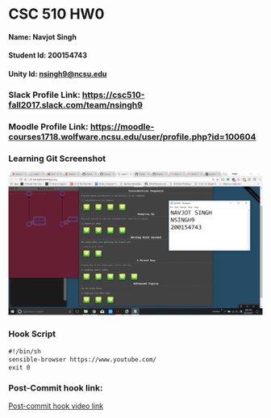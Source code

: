 # CSC 510 HW0

#### Name: Navjot Singh
#### Student Id: 200154743
#### Unity Id: nsingh9@ncsu.edu

### Slack Profile Link: https://csc510-fall2017.slack.com/team/nsingh9
### Moodle Profile Link: https://moodle-courses1718.wolfware.ncsu.edu/user/profile.php?id=100604

### Learning Git Screenshot
![img](Git.png)

### Hook Script
```shell
#!/bin/sh
sensible-browser https://www.youtube.com/
exit 0
```

### Post-Commit hook link:
[Post-commit hook video link](https://www.youtube.com/watch?v=_CRtaFXDtZg)  
